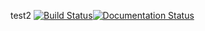 test2
[![Build Status](https://travis-ci.org/IvanMalison/okcupyd.svg?branch=master)](https://travis-ci.org/IvanMalison/okcupyd)[![Documentation Status](https://readthedocs.org/projects/okcupyd/badge/?version=latest)](http://okcupyd.readthedocs.org/en/latest/)